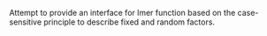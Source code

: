 Attempt to provide an interface for lmer function based on the case-sensitive principle to describe fixed and random factors. 
